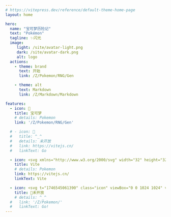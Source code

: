 ```yaml
---
# https://vitepress.dev/reference/default-theme-home-page
layout: home

hero:
  name: "宝可梦历险记" 
  text: "Pokémon"
  tagline: ✨闪光
  image: 
     light: /site/avatar-light.png
     dark: /site/avatar-dark.png
     alt: logo
  actions:
    - theme: brand
      text: 开始
      link: /Z/Pokemon/RNG/Gen

    - theme: alt
      text: Markdown
      link: /Z/Markdown/Markdown

features: 
  - icon: 📝
    title: 宝可梦
    # details: Pokemon
    link: '/Z/Pokemon/RNG/Gen'

  # - icon: 🚫
  #   title: ^_^
  #   details: 未开放
  #   link: https://vitejs.cn/
  #   linkText: Go

  - icon: <svg xmlns="http://www.w3.org/2000/svg" width="32" height="32"><path fill="#41b883" d="M24.4 3.925H30l-14 24.15L2 3.925h10.71l3.29 5.6 3.22-5.6Z"/><path fill="#41b883" d="m2 3.925 14 24.15 14-24.15h-5.6L16 18.415 7.53 3.925Z"/><path fill="#35495e" d="M7.53 3.925 16 18.485l8.4-14.56h-5.18L16 9.525l-3.29-5.6Z"/></svg>
    title: Vite
    # details: Pokemon
    link: https://vitejs.cn/
    linkText: Vite

  - icon: <svg t="1746545061390" class="icon" viewBox="0 0 1024 1024" version="1.1" xmlns="http://www.w3.org/2000/svg" p-id="11182" width="256" height="256"><path d="M628.8 602.9H402.7l-75.4 200.3 61.1-14.4 33.5 47.2 91.3-212.9L604.5 836l33.5-47.2 61.8 14.6z" fill="#8ED7E8" p-id="11183"></path><path d="M592.3 947.2c-1.2 0-2.3-0.1-3.5-0.2-9.6-1.3-17.8-7.8-21.1-17l-72.3-198.6c-4.9-13.6 2.1-28.6 15.6-33.6 13.6-4.9 28.6 2.1 33.6 15.6l55.2 151.7 33.6-47.2c6.2-8.7 17-12.8 27.3-10.3l59.4 14L645.5 607l-8.6 10.4c-6.2 7.5-16 11-25.5 9l-87.1-18-92 17.1c-8.8 1.6-17.9-1.4-24-8l-16.7-18.1-85.1 222.3 59.2-14c10.4-2.4 21.2 1.6 27.3 10.3l33.6 47.2 27.3-75.1c4.9-13.6 20-20.6 33.6-15.6 13.6 4.9 20.6 20 15.6 33.6l-44.4 122c-3.3 9.1-11.5 15.7-21.1 17-9.6 1.3-19.2-2.8-24.8-10.8l-52.2-73.5-89.4 21.1c-9.4 2.2-19.2-0.9-25.6-8.1-6.4-7.2-8.3-17.3-5-26.3l14.4-39.4c0-0.1 0.1-0.3 0.2-0.4l102.7-268.2c3.2-8.5 10.6-14.6 19.5-16.4 8.9-1.7 18 1.3 24.2 8l35.5 38.5 82.9-15.4c3.3-0.6 6.8-0.6 10.1 0.1l76.7 15.9 28.1-34.2c6-7.3 15.5-10.8 24.8-9.1 9.3 1.7 17 8.2 20.1 17.2L771.5 810l14.3 39.3c3.3 9 1.4 19.2-5 26.3-6.4 7.2-16.2 10.3-25.6 8.1l-89.4-21.1-52.2 73.5c-4.9 7-12.9 11.1-21.3 11.1z" p-id="11184"></path><path d="M434.4 626c-20.6 0-39.5-10.3-50.6-27.7l-37.1-57.9c-2-3-4.7-5.8-7.8-7.8L281 495.5c-21.1-13.5-31.6-39-26.3-63.4l14.7-67.2c0.8-3.6 0.8-7.4 0-11l-14.7-67.2c-5.4-24.4 5.2-49.9 26.3-63.4l57.9-37.1c3.1-2 5.8-4.7 7.8-7.8l37.1-57.9c11.1-17.3 30-27.7 50.6-27.7 4.3 0 8.6 0.5 12.9 1.4l67.2 14.7c3.6 0.8 7.4 0.8 11 0l67.2-14.7c4.2-0.9 8.6-1.4 12.9-1.4 20.6 0 39.5 10.3 50.6 27.7l37.1 57.9c2 3.1 4.7 5.8 7.8 7.8l57.9 37.1c21.1 13.5 31.6 39 26.3 63.4l-14.7 67.2c-0.8 3.6-0.8 7.4 0 11l14.7 67.2c5.4 24.4-5.2 49.9-26.3 63.4l-57.9 37.1c-3.1 2-5.8 4.7-7.8 7.8L656 598.3c-11.1 17.3-30 27.7-50.6 27.7-4.3 0-8.6-0.5-12.9-1.4l-67.2-14.7c-3.6-0.8-7.4-0.8-11 0l-67.2 14.7c-4.1 0.9-8.4 1.4-12.7 1.4z m85.5-69.1c5.6 0 11.2 0.6 16.7 1.8l67.2 14.7c0.5 0.1 1.1 0.2 1.7 0.2 2.7 0 5-1.3 6.5-3.5l37.1-57.9c6-9.4 14.2-17.6 23.6-23.6l57.9-37.1c2.7-1.7 4-5 3.4-8.1l-14.7-67.2c-2.4-10.9-2.4-22.5 0-33.4l14.7-67.2c0.7-3.1-0.7-6.4-3.4-8.1l-57.9-37.1c-9.4-6-17.6-14.2-23.6-23.6L612 148.9c-1.4-2.3-3.8-3.5-6.5-3.5-0.5 0-1.1 0.1-1.7 0.2l-67.2 14.7c-10.9 2.4-22.5 2.4-33.4 0L436 145.4c-0.5-0.1-1.1-0.2-1.7-0.2-2.7 0-5 1.3-6.5 3.6l-37.1 57.9c-6 9.4-14.2 17.6-23.6 23.6l-57.9 37.1c-2.7 1.7-4 5-3.4 8.1l14.7 67.2c2.4 10.9 2.4 22.5 0 33.4l-14.7 67.2c-0.7 3.1 0.7 6.4 3.4 8.1l57.9 37.1c9.4 6 17.6 14.2 23.6 23.6l37.1 57.9c1.4 2.3 3.8 3.5 6.5 3.5 0.6 0 1.1-0.1 1.7-0.2l67.2-14.7c5.5-1.1 11.1-1.7 16.7-1.7z" p-id="11185"></path><path d="M542.8 531.8c-7.8-1.7-15.3-2.5-22.8-2.5s-15.1 0.8-22.5 2.4l-32.4 7.1c-12.9 2.8-26.2-2.7-33.3-13.8l-14.1-22c-10.7-16.6-24.8-30.8-41.4-41.4l-22-14.1c-11.1-7.1-16.6-20.4-13.8-33.3l5.6-25.4c4.2-19.4 4.2-39.4 0-58.8l-5.6-25.4c-2.8-12.9 2.7-26.2 13.8-33.3l22-14.1c16.7-10.7 30.8-24.8 41.5-41.5l14-21.9c7.1-11.1 20.4-16.6 33.3-13.8l32.2 7.1c7.4 1.6 15 2.4 22.6 2.4 7.6 0 15.2-0.8 22.5-2.4l32.3-7.1c12.9-2.8 26.2 2.7 33.3 13.8l14.1 22c10.7 16.7 24.9 30.9 41.6 41.6l21.9 14c11.1 7.1 16.6 20.4 13.8 33.3l-5.6 25.5c-4.2 19.3-4.2 39.3 0 58.6l5.6 25.5c2.8 12.9-2.7 26.2-13.8 33.3l-21.9 14c-16.7 10.7-30.9 24.9-41.6 41.5L608 525c-7.1 11.1-20.4 16.6-33.3 13.8l-31.9-7z" fill="#FFEB99" p-id="11186"></path><path d="M519.9 359.4m-87.3 0a87.3 87.3 0 1 0 174.6 0 87.3 87.3 0 1 0-174.6 0Z" fill="#FFB864" p-id="11187"></path></svg>
    title: 🚫未开放
    # details: ^_^
  #   link: '/Z/Pokemon/'
  #   linkText: Go!
---
```

